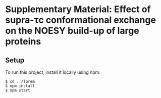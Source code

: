# Supplementary Material: Effect of supra-τc conformational exchange on the NOESY build-up of large proteins

## Setup
To run this project, install it locally using npm:

```
$ cd ../lorem
$ npm install
$ npm start
```